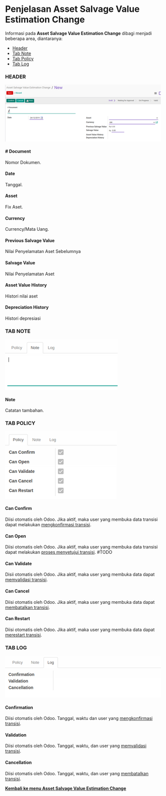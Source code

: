 # Penjelasan Asset Salvage Value Estimation Change

Informasi pada **Asset Salvage Value Estimation Change** dibagi menjadi beberapa area, diantaranya:
* [Header](#bagian-header)
* [Tab Note](#tab-note)
* [Tab Policy](#tab-policy)
* [Tab Log](#tab-log)

### <a name="bagian-header">HEADER</a>

![](../../img/asset-salvage-value-estimation-change/header.png)

#### <a name="field-document"># Document</a>

Nomor Dokumen.

#### <a name="field-date">Date</a>

Tanggal.

#### <a name="field-asset">Asset</a>

Fix Aset.

#### <a name="field-currency">Currency</a>

Currency/Mata Uang.

#### <a name="field-previous-salvage-value">Previous Salvage Value</a>

Nilai Penyelamatan Aset Sebelumnya

#### <a name="field-salvage-value">Salvage Value</a>

Nilai Penyelamatan Aset

#### <a name="field-asset-value-history">Asset Value History</a>

Histori nilai aset

#### <a name="field-depreciation-history">Depreciation History</a>

Histori depresiasi

### <a name="tab-note">TAB NOTE</a>

![](../../img/asset-salvage-value-estimation-change/tab-note.png)

#### <a name="field-note">Note</a>

Catatan tambahan.

### <a name="tab-policy">TAB POLICY</a>

![](../../img/asset-salvage-value-estimation-change/tab-policy.png)

#### <a name="field-change-can-confirm">Can Confirm</a>

Diisi otomatis oleh Odoo. Jika aktif, maka user yang membuka data transisi dapat melakukan [mengkonfirmasi transisi](./mengkonfirmasi.md).

#### <a name="field-change-can-open">Can Open</a>

Diisi otomatis oleh Odoo. Jika aktif, maka user yang membuka data transisi dapat melakukan [proses menyetujui transisi](./menyetujui.md).
#TODO

#### <a name="field-change-can-validate">Can Validate</a>

Disii otomatis oleh Odoo. Jika aktif, maka user yang membuka data dapat [memvalidasi transisi](./memvalidasi.md).

#### <a name="field-change-can-cancel">Can Cancel</a>

Diisi otomatis oleh Odoo. Jika aktif, maka user yang membuka data dapat [membatalkan transisi](./membatalkan.md).

#### <a name="field-change-can-restart">Can Restart</a>

Diisi otomatis oleh Odoo. Jika aktif, maka user yang membuka data dapat [merestart transisi](./merestart.md).

### <a name="tab-log">TAB LOG</a>

![](../../img/asset-salvage-value-estimation-change/tab-log.png)

#### <a name="field-log-confirmation">Confirmation</a>

Diisi otomatis oleh Odoo. Tanggal, waktu dan user yang [mengkonfirmasi transisi](./mengkonfirmasi.md).

#### <a name="field-log-validation">Validation</a>

Diisi otomatis oleh Odoo. Tanggal, waktu, dan user yang [memvalidasi transisi](./memvalidasi.md).

#### <a name="field-log-cancellation">Cancellation</a>

Diisi otomatis oleh Odoo. Tanggal, waktu, dan user yang [membatalkan transisi](./membatalkan.md).

[**Kembali ke menu Asset Salvage Value Estimation Change**](./../asset-salvage-value-estimation-change.md)
